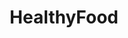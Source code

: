 ---
title: HealthyFood
crosslinks:
- fitmeals
- ketorecipes
- recipes
- vegetarianketo
- coupons
- Health
- nutrition
- CrohnsDisease
- ketogains
- titlegore
- homestead
- AskScienceDiscussion
- fasting
- GifRecipes
- ComedyCemetery
- food
- 1200isplenty
- Paleo
- foodscience
- keto
---